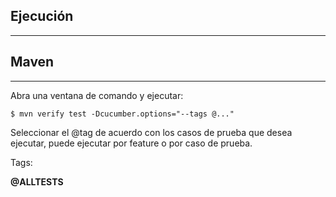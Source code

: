 ## Ejecución
***
## Maven
***

Abra una ventana de comando y ejecutar:

```
$ mvn verify test -Dcucumber.options="--tags @..."
```

Seleccionar el @tag de acuerdo con los casos de prueba que desea ejecutar, puede ejecutar por feature o por caso de prueba.

Tags:

**@ALLTESTS**
